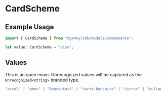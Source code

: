# CardScheme

## Example Usage

```typescript
import { CardScheme } from "@gr4vy/sdk/models/components";

let value: CardScheme = "visa";
```

## Values

This is an open enum. Unrecognized values will be captured as the `Unrecognized<string>` branded type.

```typescript
"accel" | "amex" | "bancontact" | "carte-bancaire" | "cirrus" | "culiance" | "dankort" | "diners-club" | "discover" | "eftpos-australia" | "elo" | "hipercard" | "jcb" | "maestro" | "mastercard" | "mir" | "nyce" | "other" | "pulse" | "rupay" | "star" | "uatp" | "unionpay" | "visa" | Unrecognized<string>
```